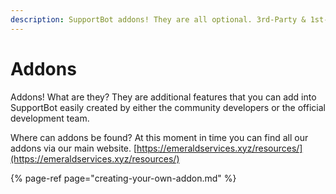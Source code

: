```yaml
---
description: SupportBot addons! They are all optional. 3rd-Party & 1st-Party.
---
```


# Addons

Addons! What are they? They are additional features that you can add into SupportBot easily created by either the community developers or the official development team. 

Where can addons be found? At this moment in time you can find all our addons via our main website. [https://emeraldservices.xyz/resources/](https://emeraldservices.xyz/resources/)

{% page-ref page="creating-your-own-addon.md" %}



